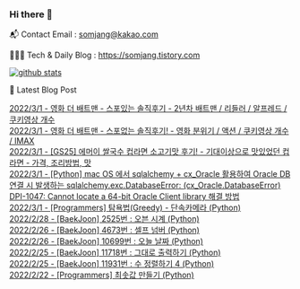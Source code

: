### Hi there 👋

📬  Contact Email : somjang@kakao.com

👨🏻‍💻  Tech & Daily Blog : https://somjang.tistory.com

[![github stats](https://github-readme-stats.vercel.app/api?username=SOMJANG&show_icons=true&hide_border=False)](https://somjang.tistory.com)

🤩 Latest Blog Post

[2022/3/1 - 영화 더 배트맨 - 스포있는 솔직후기 - 2년차 배트맨 / 리들러 / 알프레드 / 쿠키영상 개수](https://somjang.tistory.com/entry/%EC%98%81%ED%99%94-%EB%8D%94-%EB%B0%B0%ED%8A%B8%EB%A7%A8-%EC%8A%A4%ED%8F%AC%EC%9E%88%EB%8A%94-%EC%86%94%EC%A7%81%ED%9B%84%EA%B8%B0-2%EB%85%84%EC%B0%A8-%EB%B0%B0%ED%8A%B8%EB%A7%A8-%EB%A6%AC%EB%93%A4%EB%9F%AC-%EC%BF%A0%ED%82%A4%EC%98%81%EC%83%81-%EA%B0%9C%EC%88%98) <br>
[2022/3/1 - 영화 더 배트맨 - 스포없는 솔직후기! - 영화 분위기 / 액션 / 쿠키영상 개수 / IMAX](https://somjang.tistory.com/entry/%EC%98%81%ED%99%94-%EB%8D%94-%EB%B0%B0%ED%8A%B8%EB%A7%A8-%EC%8A%A4%ED%8F%AC%EC%97%86%EB%8A%94-%EC%86%94%EC%A7%81%ED%9B%84%EA%B8%B0-%EC%98%81%ED%99%94-%EB%B6%84%EC%9C%84%EA%B8%B0-%EC%95%A1%EC%85%98-%EC%BF%A0%ED%82%A4%EC%98%81%EC%83%81-%EA%B0%9C%EC%88%98-IMAX) <br>
[2022/3/1 - [GS25] 에머이 쌀국수 컵라면 소고기맛 후기! - 기대이상으로 맛있었던 컵라면 - 가격, 조리방법, 맛](https://somjang.tistory.com/entry/GS25-%EC%97%90%EB%A8%B8%EC%9D%B4-%EC%8C%80%EA%B5%AD%EC%88%98-%EC%BB%B5%EB%9D%BC%EB%A9%B4-%EC%86%8C%EA%B3%A0%EA%B8%B0%EB%A7%9B-%ED%9B%84%EA%B8%B0-%EA%B8%B0%EB%8C%80%EC%9D%B4%EC%83%81%EC%9C%BC%EB%A1%9C-%EB%A7%9B%EC%9E%88%EC%97%88%EB%8D%98-%EC%BB%B5%EB%9D%BC%EB%A9%B4-%EA%B0%80%EA%B2%A9-%EC%A1%B0%EB%A6%AC%EB%B0%A9%EB%B2%95-%EB%A7%9B) <br>
[2022/3/1 - [Python] mac OS 에서 sqlalchemy + cx_Oracle 활용하여 Oracle DB 연결 시 발생하는 sqlalchemy.exc.DatabaseError: (cx_Oracle.DatabaseError) DPI-1047: Cannot locate a 64-bit Oracle Client library 해결 방법](https://somjang.tistory.com/entry/Python-sqlalchemy-cxOracle-%ED%99%9C%EC%9A%A9%ED%95%98%EC%97%AC-Oracle-DB-%EC%97%B0%EA%B2%B0-%EC%8B%9C-%EB%B0%9C%EC%83%9D%ED%95%98%EB%8A%94-sqlalchemyexcDatabaseError-cxOracleDatabaseError-DPI-1047-Cannot-locate-a-64-bit-Oracle-Client-library-%ED%95%B4%EA%B2%B0-%EB%B0%A9%EB%B2%95) <br>
[2022/3/1 - [Programmers] 탐욕법(Greedy) - 단속카메라 (Python)](https://somjang.tistory.com/entry/Programmers-%ED%83%90%EC%9A%95%EB%B2%95Greedy-%EB%8B%A8%EC%86%8D%EC%B9%B4%EB%A9%94%EB%9D%BC-Python) <br>
[2022/2/28 - [BaekJoon] 2525번 : 오븐 시계 (Python)](https://somjang.tistory.com/entry/BaekJoon-2525%EB%B2%88-%EC%98%A4%EB%B8%90-%EC%8B%9C%EA%B3%84-Python) <br>
[2022/2/26 - [BaekJoon] 4673번 : 셀프 넘버 (Python)](https://somjang.tistory.com/entry/BaekJoon-4673%EB%B2%88-%EC%85%80%ED%94%84-%EB%84%98%EB%B2%84-Python) <br>
[2022/2/26 - [BaekJoon] 10699번 : 오늘 날짜 (Python)](https://somjang.tistory.com/entry/BaekJoon-10699%EB%B2%88-%EC%98%A4%EB%8A%98-%EB%82%A0%EC%A7%9C-Python) <br>
[2022/2/25 - [BaekJoon] 11718번 : 그대로 출력하기 (Python)](https://somjang.tistory.com/entry/BaekJoon-11718%EB%B2%88-%EA%B7%B8%EB%8C%80%EB%A1%9C-%EC%B6%9C%EB%A0%A5%ED%95%98%EA%B8%B0-Python) <br>
[2022/2/25 - [BaekJoon] 11931번 : 수 정렬하기 4 (Python)](https://somjang.tistory.com/entry/BaekJoon-11931%EB%B2%88-%EC%88%98-%EC%A0%95%EB%A0%AC%ED%95%98%EA%B8%B0-4-Python) <br>
[2022/2/22 - [Programmers] 최솟값 만들기 (Python)](https://somjang.tistory.com/entry/Programmers-%EC%B5%9C%EC%86%9F%EA%B0%92-%EB%A7%8C%EB%93%A4%EA%B8%B0-Python) <br>
